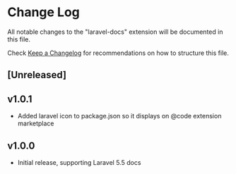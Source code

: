 # Change Log
All notable changes to the "laravel-docs" extension will be documented in this file.

Check [Keep a Changelog](http://keepachangelog.com/) for recommendations on how to structure this file.

## [Unreleased]

## v1.0.1 
- Added laravel icon to package.json so it displays on @code extension marketplace

## v1.0.0
- Initial release, supporting Laravel 5.5 docs
